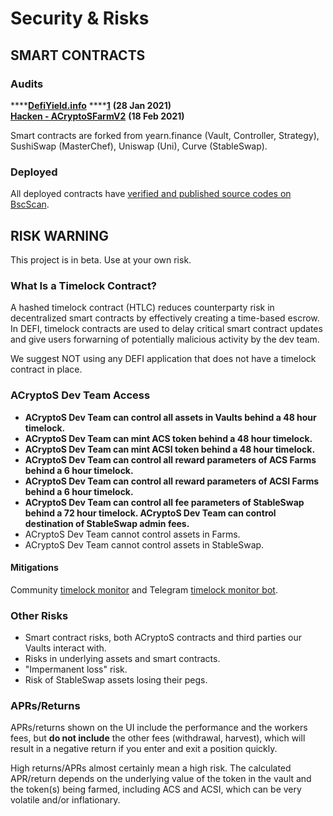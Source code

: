 # Security & Risks

## SMART CONTRACTS

### Audits

\*\*\*\*[**DefiYield.info**](https://github.com/acryptos/acryptos-protocol/blob/main/audits/20210128-defiyield.info.pdf) ****[**1**](https://defiyield.info/assets/pdf/ACryptoS.pdf) **\(28 Jan 2021\)**  
[**Hacken - ACryptoSFarmV2**](https://github.com/acryptos/acryptos-protocol/blob/main/audits/20210218-Hacken-ACryptoSFarmV2.pdf) **\(18 Feb 2021\)**

Smart contracts are forked from yearn.finance \(Vault, Controller, Strategy\), SushiSwap \(MasterChef\), Uniswap \(Uni\), Curve \(StableSwap\).

### Deployed

All deployed contracts have [verified and published source codes on BscScan](https://app.acryptos.com/contracts/).  


## RISK WARNING

This project is in beta. Use at your own risk.

### What Is a Timelock Contract?

A hashed timelock contract (HTLC) reduces counterparty risk in decentralized smart contracts by effectively creating a time-based escrow. In DEFI, timelock contracts are used to delay critical smart contract updates and give users forwarning of potentially malicious activity by the dev team.

We suggest NOT using any DEFI application that does not have a timelock contract in place.

### ACryptoS Dev Team Access

* **ACryptoS Dev Team can control all assets in Vaults behind a 48 hour timelock.**
* **ACryptoS Dev Team can mint ACS token behind a 48 hour timelock.**
* **ACryptoS Dev Team can mint ACSI token behind a 48 hour timelock.**
* **ACryptoS Dev Team can control all reward parameters of ACS Farms behind a 6 hour timelock.**
* **ACryptoS Dev Team can control all reward parameters of ACSI Farms behind a 6 hour timelock.**
* **ACryptoS Dev Team can control all fee parameters of StableSwap behind a 72 hour timelock. ACryptoS Dev Team can control destination of StableSwap admin fees.**
* ACryptoS Dev Team cannot control assets in Farms.
* ACryptoS Dev Team cannot control assets in StableSwap.

#### Mitigations

Community [timelock monitor](https://unrekt.net/acryptos/timelock.html) and Telegram [timelock monitor bot](https://t.me/acryptos9/59652). 

### Other Risks

* Smart contract risks, both ACryptoS contracts and third parties our Vaults interact with.
* Risks in underlying assets and smart contracts.
* "Impermanent loss" risk.
* Risk of StableSwap assets losing their pegs.

### APRs/Returns

APRs/returns shown on the UI include the performance and the workers fees, but **do not include** the other fees \(withdrawal, harvest\), which will result in a negative return if you enter and exit a position quickly.

High returns/APRs almost certainly mean a high risk. The calculated APR/return depends on the underlying value of the token in the vault and the token\(s\) being farmed, including ACS and ACSI, which can be very volatile and/or inflationary.





